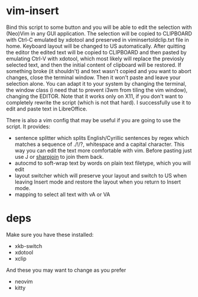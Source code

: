 # vim-insert

Bind this script to some button and you will be able to edit the selection with (Neo)Vim in any GUI application. The selection will be copied to CLIPBOARD with Ctrl-C emulated by xdotool and preserved in viminsertoldclip.txt file in home.
Keyboard layout will be changed to US automatically.
After quitting the editor the edited text will be copied to CLIPBOARD and then pasted by emulating Ctrl-V with xdotool, which most likely will replace the previosly selected text, and then the initial content of clipboard will be restored. If something broke (it shouldn't) and text wasn't copied and you want to abort changes, close the terminal window. Then it won't paste and leave your selection alone.
You can adapt it to your system by changing the terminal, the window class (i need that to prevent i3wm from tiling the vim window), changing the EDITOR.
Note that it works only on X11, if you don't want to completely rewrite the script (which is not that hard).
I successfully use it to edit and paste text in LibreOffice. 

There is also a vim config that may be useful if you are going to use the script. It provides: 
* sentence splitter which splits English/Cyrillic sentences by regex which matches a sequence of ./!/?, whitespace and a capital character.
This way you can edit the text more comfortable with vim.
Before pasting just use J or [sharpjoin](https://github.com/ShinyZero0/sharpjoin/tree/main) to join them back.
* autocmd to soft-wrap text by words on plain text filetype, which you will edit
* layout switcher which will preserve your layout and switch to US when leaving Insert mode and restore the layout when you return to Insert mode.
* mapping to select all text with vA or VA

# deps

Make sure you have these installed:

* xkb-switch
* xdotool
* xclip

And these you may want to change as you prefer

* neovim
* kitty
